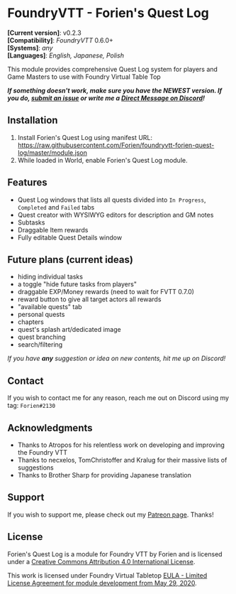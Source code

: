 # FoundryVTT - Forien's Quest Log
**[Current version]**: v0.2.3  
**[Compatibility]**: *FoundryVTT* 0.6.0+  
**[Systems]**: *any*  
**[Languages]**: *English, Japanese, Polish*

This module provides comprehensive Quest Log system for players and Game Masters to use with Foundry Virtual Table Top

***If something doesn't work, make sure you have the NEWEST version. If you do, [submit an issue](https://github.com/Forien/foundryvtt-forien-quest-log/issues) or write me a [Direct Message on Discord](#Contact)!***


## Installation

1. Install Forien's Quest Log using manifest URL: https://raw.githubusercontent.com/Forien/foundryvtt-forien-quest-log/master/module.json
2. While loaded in World, enable Forien's Quest Log module.


## Features

* Quest Log windows that lists all quests divided into `In Progress`, `Completed` and `Failed` tabs
* Quest creator with WYSIWYG editors for description and GM notes
* Subtasks
* Draggable Item rewards
* Fully editable Quest Details window

## Future plans (current ideas)

* hiding individual tasks
* a toggle "hide future tasks from players"
* draggable EXP/Money rewards (need to wait for FVTT 0.7.0)
* reward button to give all target actors all rewards
* "available quests" tab
* personal quests
* chapters
* quest's splash art/dedicated image
* quest branching
* search/filtering

*If you have **any** suggestion or idea on new contents, hit me up on Discord!*


## Contact

If you wish to contact me for any reason, reach me out on Discord using my tag: `Forien#2130`


## Acknowledgments

* Thanks to Atropos for his relentless work on developing and improving the Foundry VTT
* Thanks to necxelos, TomChristoffer and Kralug for their massive lists of suggestions
* Thanks to Brother Sharp for providing Japanese translation

## Support

If you wish to support me, please check out my [Patreon page](https://www.patreon.com/forien). Thanks!

## License

Forien's Quest Log is a module for Foundry VTT by Forien and is licensed under a [Creative Commons Attribution 4.0 International License](http://creativecommons.org/licenses/by/4.0/).

This work is licensed under Foundry Virtual Tabletop [EULA - Limited License Agreement for module development from May 29, 2020](https://foundryvtt.com/article/license/).
